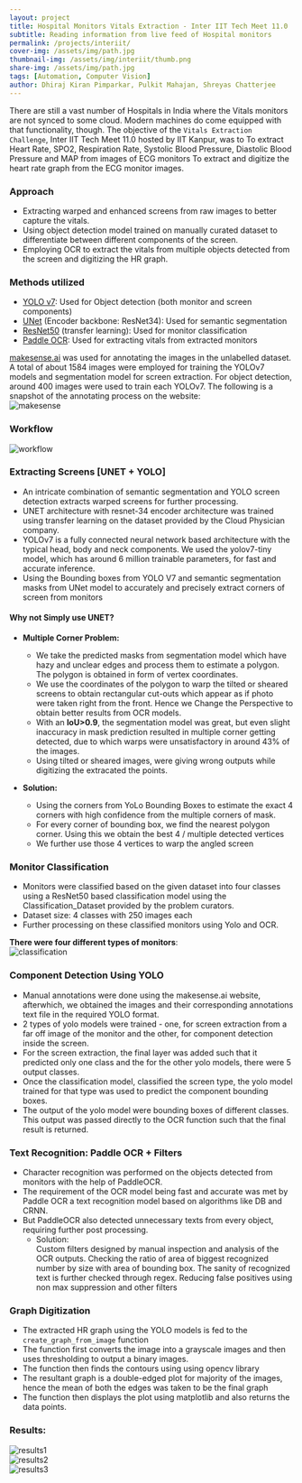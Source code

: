 ```yaml
---
layout: project
title: Hospital Monitors Vitals Extraction - Inter IIT Tech Meet 11.0
subtitle: Reading information from live feed of Hospital monitors
permalink: /projects/interiit/  
cover-img: /assets/img/path.jpg
thumbnail-img: /assets/img/interiit/thumb.png
share-img: /assets/img/path.jpg
tags: [Automation, Computer Vision]
author: Dhiraj Kiran Pimparkar, Pulkit Mahajan, Shreyas Chatterjee 
---
```


There are still a vast number of Hospitals in India where the Vitals monitors are not synced to some cloud. Modern machines do come equipped with that functionality, though. The objective of the `Vitals Extraction Challenge`, Inter IIT Tech Meet 11.0 hosted by IIT Kanpur, was to To extract Heart Rate, SPO2, Respiration Rate, Systolic Blood Pressure, 
Diastolic Blood Pressure and MAP from images of ECG monitors
To extract and digitize the heart rate graph from the ECG monitor images. 

### Approach
- Extracting warped and enhanced screens from raw images to better capture 
the vitals.
- Using object detection model trained on manually curated dataset to 
differentiate between different components of the screen.
- Employing OCR to extract the vitals from multiple objects detected from 
the screen and digitizing the HR graph. 

### Methods utilized
- [YOLO v7](https://github.com/WongKinYiu/yolov7): Used for Object detection (both monitor and screen components)
- [UNet](https://github.com/zhixuhao/unet) (Encoder backbone: ResNet34): Used for semantic segmentation
- [ResNet50](https://github.com/KaimingHe/deep-residual-networks) (transfer learning): Used for monitor classification
- [Paddle OCR](https://github.com/PaddlePaddle/PaddleOCR): Used for extracting vitals from extracted monitors

[makesense.ai](www.makesense.ai) was used for annotating the images in the unlabelled dataset.
A total of about 1584 images were employed for training the YOLOv7 models and 
segmentation model for screen extraction.
For object detection, around 400 images were used to train each YOLOv7.
The following is a snapshot of the annotating process on the website:  
![makesense](/assets/img/interiit/makesense.png) 

### Workflow 
![workflow](/assets/img/interiit/workflow.png) 

### Extracting Screens [UNET + YOLO] 
- An intricate combination of semantic segmentation and YOLO screen detection 
extracts warped screens for further processing.
- UNET architecture with resnet-34 encoder architecture was trained using 
transfer learning on the dataset provided by the Cloud Physician company.
- YOLOv7 is a fully connected neural network based architecture with the typical 
head, body and neck components. We used the yolov7-tiny model, which has 
around 6 million trainable parameters, for fast and accurate inference.
- Using the Bounding boxes from YOLO V7 and semantic segmentation masks 
from UNet model to accurately and precisely extract corners of screen from 
monitors

#### Why not Simply use UNET?
- **Multiple Corner Problem:**
    - We take the predicted masks from segmentation model which have hazy and unclear edges 
    and process them to estimate a polygon. The polygon is obtained in form of vertex 
    coordinates.
    - We use the coordinates of the polygon to warp the tilted or sheared screens to obtain 
    rectangular cut-outs which appear as if photo were taken right from the front. Hence we 
    Change the Perspective to obtain better results from OCR models.
    - With an **IoU>0.9**, the segmentation model was great, but even slight inaccuracy in mask 
    prediction resulted in multiple corner getting detected, due to which warps were 
    unsatisfactory in around 43% of the images.
    - Using tilted or sheared images, were giving wrong outputs while digitizing the extracated 
    the points. 

- **Solution:**  
    - Using the corners from YoLo Bounding Boxes to estimate the exact 
    4 corners with high confidence from the multiple corners of mask. 
    - For every corner of bounding box, we find the nearest polygon corner. 
    Using this we obtain the best 4 / multiple detected vertices
    - We further use those 4 vertices to warp the angled screen


### Monitor Classification 
- Monitors were classified based on the given dataset into four classes 
using a ResNet50 based classification model using the 
Classification_Dataset provided by the problem curators.
- Dataset size: 4 classes with 250 images each
- Further processing on these classified monitors using Yolo and OCR. 

**There were four different types of monitors**:  
![classification](/assets/img/interiit/classification.png)  

### Component Detection Using YOLO
- Manual annotations were done using the makesense.ai website, afterwhich, we 
obtained the images and their corresponding annotations text file in the required 
YOLO format.
- 2 types of yolo models were trained - one, for screen extraction from a far off image 
of the monitor and the other, for component detection inside the screen.
- For the screen extraction, the final layer was added such that it predicted only one 
class and the for the other yolo models, there were 5 output classes.
- Once the classification model, classified the screen type, the yolo model trained for 
that type was used to predict the component bounding boxes.
- The output of the yolo model were bounding boxes of different classes. This output 
was passed directly to the OCR function such that the final result is returned.

### Text Recognition: Paddle OCR + Filters 
- Character recognition was performed on the objects detected from monitors 
with the help of PaddleOCR.
- The requirement of the OCR model being fast and accurate was met by 
Paddle OCR a text recognition model based on algorithms like DB and 
CRNN.
- But PaddleOCR also detected unnecessary texts from every object, requiring 
further post processing. 
    - Solution:  
    Custom filters designed by manual inspection and analysis of the 
    OCR outputs. 
    Checking the ratio of area of biggest recognized number by size with 
    area of bounding box.
    The sanity of recognized text is further checked through regex.
    Reducing false positives using non max suppression and other filters

### Graph Digitization
- The extracted HR graph using the YOLO models is fed to the 
`create_graph_from_image` function
- The function first converts the image into a grayscale images and then 
uses thresholding to output a binary images.
- The function then finds the contours using using opencv library 
- The resultant graph is a double-edged plot for majority of the images, 
hence the mean of both the edges was taken to be the final graph
- The function then displays the plot using matplotlib and also returns the 
data points. 


### Results: 
![results1](/assets/img/interiit/results0.png)  
![results2](/assets/img/interiit/results1.png)  
![results3](/assets/img/interiit/results3.png)  
